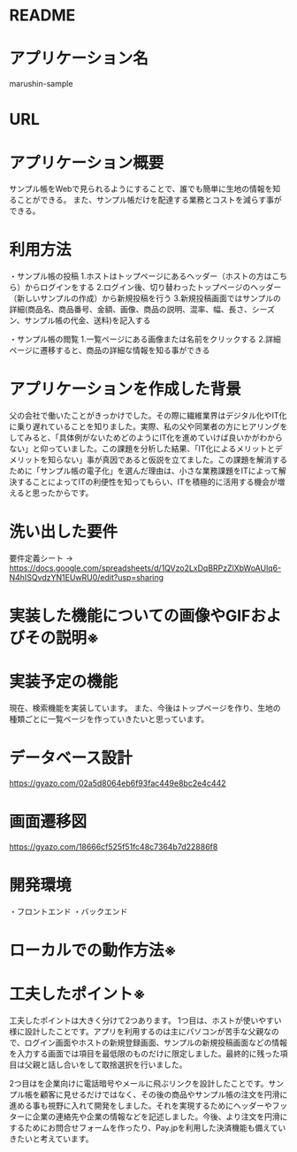 # README

# アプリケーション名
marushin-sample

# URL


# アプリケーション概要
サンプル帳をWebで見られるようにすることで、誰でも簡単に生地の情報を知ることができる。
また、サンプル帳だけを配達する業務とコストを減らす事ができる。

# 利用方法

・サンプル帳の投稿
1.ホストはトップページにあるヘッダー（ホストの方はこちら）からログインをする
2.ログイン後、切り替わったトップページのヘッダー（新しいサンプルの作成）から新規投稿を行う
3.新規投稿画面ではサンプルの詳細(商品名、商品番号、金額、画像、商品の説明、混率、幅、長さ、シーズン、サンプル帳の代金、送料)を記入する

・サンプル帳の閲覧
1.一覧ページにある画像または名前をクリックする
2.詳細ページに遷移すると、商品の詳細な情報を知る事ができる

# アプリケーションを作成した背景
父の会社で働いたことがきっかけでした。その際に繊維業界はデジタル化やIT化に乗り遅れていることを知りました。実際、私の父や同業者の方にヒアリングをしてみると、「具体例がないためどのようにIT化を進めていけば良いかがわからない」と仰っていました。この課題を分析した結果、「IT化によるメリットとデメリットを知らない」事が真因であると仮説を立てました。この課題を解消するために「サンプル帳の電子化」を選んだ理由は、小さな業務課題をITによって解決することによってITの利便性を知ってもらい、ITを積極的に活用する機会が増えると思ったからです。

# 洗い出した要件

要件定義シート → https://docs.google.com/spreadsheets/d/1QVzo2LxDqBRPzZlXbWoAUlq6-N4hISQvdzYN1EUwRU0/edit?usp=sharing

# 実装した機能についての画像やGIFおよびその説明※


# 実装予定の機能
現在、検索機能を実装しています。
また、今後はトップページを作り、生地の種類ごとに一覧ページを作っていきたいと思っています。

# データベース設計
https://gyazo.com/02a5d8064eb6f93fac449e8bc2e4c442

# 画面遷移図
https://gyazo.com/18666cf525f51fc48c7364b7d22886f8

# 開発環境
・フロントエンド
・バックエンド

# ローカルでの動作方法※

# 工夫したポイント※

工夫したポイントは大きく分けて2つあります。
1つ目は、ホストが使いやすい様に設計したことです。アプリを利用するのは主にパソコンが苦手な父親なので、ログイン画面やホストの新規登録画面、サンプルの新規投稿画面などの情報を入力する画面では項目を最低限のものだけに限定しました。最終的に残った項目は父親と話し合いをして取捨選択を行いました。

2つ目はを企業向けに電話暗号やメールに飛ぶリンクを設計したことです。サンプル帳を顧客に見せるだけではなく、その後の商品やサンプル帳の注文を円滑に進める事も視野に入れて開発をしました。それを実現するためにヘッダーやフッターに企業の連絡先や企業の情報などを記述しました。今後、より注文を円滑にするためにお問合せフォームを作ったり、Pay.jpを利用した決済機能も備えていきたいと考えています。